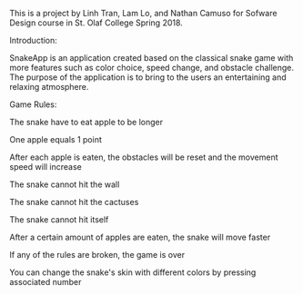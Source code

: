 This is a project by Linh Tran, Lam Lo, and Nathan Camuso for Sofware Design course in St. Olaf College Spring 2018.

Introduction:

SnakeApp is an application created based on the classical snake game with more features such as color choice, speed change, and obstacle challenge. The purpose of the application is to bring to the users an entertaining and relaxing atmosphere.

Game Rules:

The snake have to eat apple to be longer

One apple equals 1 point

After each apple is eaten, the obstacles will be reset and the movement speed will increase

The snake cannot hit the wall

The snake cannot hit the cactuses

The snake cannot hit itself

After a certain amount of apples are eaten, the snake will move faster

If any of the rules are broken, the game is over

You can change the snake's skin with different colors by pressing associated number

